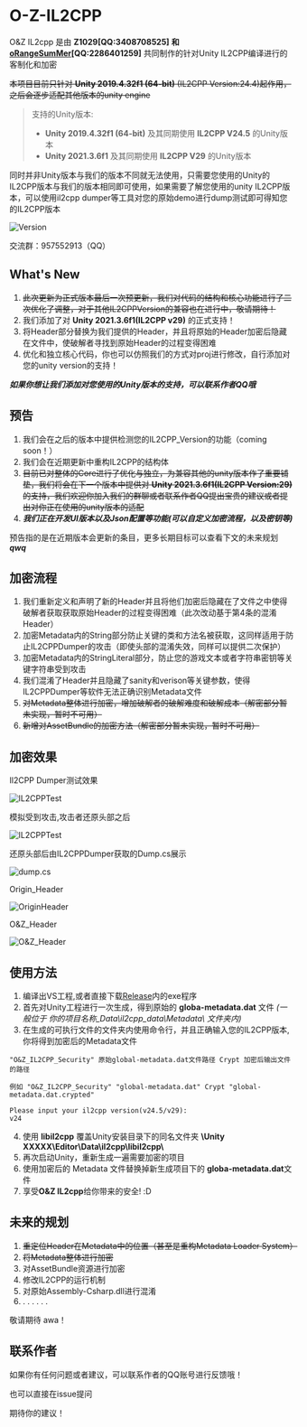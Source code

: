 # O-Z-IL2CPP
O&Z IL2cpp 是由 **Z1029[QQ:3408708525]** **和[oRangeSumMer](https://space.bilibili.com/79045701)[QQ:2286401259]** 共同制作的针对Unity IL2CPP编译进行的客制化和加密

~~本项目目前只针对 **Unity 2019.4.32f1 (64-bit)** (IL2CPP Version:24.4)起作用，之后会逐步适配其他版本的unity engine~~

> 支持的Unity版本: 
> - **Unity 2019.4.32f1 (64-bit)** 及其同期使用 **IL2CPP V24.5** 的Unity版本
> - **Unity 2021.3.6f1** 及其同期使用 **IL2CPP V29** 的Unity版本


同时并非Unity版本与我们的版本不同就无法使用，只需要您使用的Unity的IL2CPP版本与我们的版本相同即可使用，如果需要了解您使用的unity IL2CPP版本，可以使用il2cpp dumper等工具对您的原始demo进行dump测试即可得知您的IL2CPP版本

![Version](Asset/il2cpp_Ver.png "IL2CPP版本")

交流群：957552913（QQ）

## What's New
1. ~~此次更新为正式版本最后一次预更新，我们对代码的结构和核心功能进行了二次优化了调整，对于其他IL2CPPVersion的兼容也在进行中，敬请期待！~~
2. 我们添加了对 **Unity 2021.3.6f1(IL2CPP v29)** 的正式支持！
3. 将Header部分替换为我们提供的Header，并且将原始的Header加密后隐藏在文件中，使破解者寻找到原始Header的过程变得困难
4. 优化和独立核心代码，你也可以仿照我们的方式对proj进行修改，自行添加对您的unity version的支持！

***如果你想让我们添加对您使用的Unity版本的支持，可以联系作者QQ哦***

## 预告
1. 我们会在之后的版本中提供检测您的IL2CPP_Version的功能（coming soon！）
2. 我们会在近期更新中重构IL2CPP的结构体
3. ~~目前已对整体的Core进行了优化与独立，为兼容其他的unity版本作了重要铺垫，我们将会在下一个版本中提供对 **Unity 2021.3.6f1(IL2CPP Version:29)** 的支持，我们欢迎你加入我们的群聊或者联系作者QQ提出宝贵的建议或者提出对你正在使用的unity版本的适配~~
4. ***我们正在开发UI版本以及Json配置等功能(可以自定义加密流程，以及密钥等)***

预告指的是在近期版本会更新的条目，更多长期目标可以查看下文的未来规划 ***qwq***
## 加密流程
1. 我们重新定义和声明了新的Header并且将他们加密后隐藏在了文件之中使得破解者获取获取原始Header的过程变得困难（此次改动基于第4条的混淆Header）
2. 加密Metadata内的String部分防止关键的类和方法名被获取，这同样适用于防止IL2CPPDumper的攻击（即使头部的混淆失效，同样可以提供二次保护）
3. 加密Metadata内的StringLiteral部分，防止您的游戏文本或者字符串密钥等关键字符串受到攻击
4. 我们混淆了Header并且隐藏了sanity和verison等关键参数，使得IL2CPPDumper等软件无法正确识别Metadata文件
5. ~~对Metadata整体进行加密，增加破解者的破解难度和破解成本（解密部分暂未实现，暂时不可用）~~
6. ~~新增对AssetBundle的加密方法（解密部分暂未实现，暂时不可用）~~

## 加密效果
Il2CPP Dumper测试效果

![IL2CPPTest](Asset/il2cppdumpertest2.png "IL2CPPDumper测试")

模拟受到攻击,攻击者还原头部之后

![IL2CPPTest](Asset/il2cppdumpertest.png "IL2CPPDumper测试")

还原头部后由IL2CPPDumper获取的Dump.cs展示

![dump.cs](Asset/dump.cs.png "dump.cs")

Origin_Header

![OriginHeader](Asset/Header.png "Origin Header")

O&Z_Header

![O&Z_Header](Asset/FrontHeader.png "After Crypted Header")

## 使用方法
1. 编译出VS工程,或者直接下载[Release](https://github.com/Z1029-oRangeSumMer/O-Z-IL2CPP/releases)内的exe程序
2. 首先对Unity工程进行一次生成，得到原始的 **globa-metadata.dat** 文件 *(一般位于 你的项目名称_Data\il2cpp_data\Metadata\ 文件夹内)*
3. 在生成的可执行文件的文件夹内使用命令行，并且正确输入您的IL2CPP版本,你将得到加密后的Metadata文件

~~~
"O&Z_IL2CPP_Security" 原始global-metadata.dat文件路径 Crypt 加密后输出文件的路径

例如 "O&Z_IL2CPP_Security" "global-metadata.dat" Crypt "global-metadata.dat.crypted"

Please input your il2cpp version(v24.5/v29):
v24

~~~
4. 使用 **libil2cpp** 覆盖Unity安装目录下的同名文件夹 **\Unity XXXXX\Editor\Data\il2cpp\libil2cpp\\**
5. 再次启动Unity，重新生成一遍需要加密的项目
6. 使用加密后的 Metadata 文件替换掉新生成项目下的 **globa-metadata.dat**文件
7. 享受**O&Z IL2cpp**给你带来的安全! :D

## 未来的规划
1. ~~重定位Header在Metadata中的位置（甚至是重构Metadata Loader System）~~
2. ~~将Metadata整体进行加密~~
3. 对AssetBundle资源进行加密
4. 修改IL2CPP的运行机制
5. 对原始Assembly-Csharp.dll进行混淆
6. . . . . . .

敬请期待 awa！

## 联系作者
如果你有任何问题或者建议，可以联系作者的QQ账号进行反馈哦！

也可以直接在issue提问

期待你的建议！

